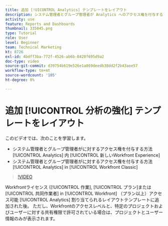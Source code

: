 ```yaml
---
title: 追加 [!UICONTROL Analytics] テンプレートをレイアウト
description: システム管理者とグループ管理者が Analytics へのアクセス権を付与する方法について説明します。
activity: use
feature: Reports and Dashboards
thumbnail: 335045.png
type: Tutorial
role: User
level: Beginner
team: Technical Marketing
kt: 8726
exl-id: 4bdff3ba-772f-4526-ab6b-8428f695d9a2
doc-type: video
source-git-commit: d39754b619e526e1a869deedb38dd2f2b43aee57
workflow-type: tm+mt
source-wordcount: '105'
ht-degree: 0%

---
```


# 追加 [!UICONTROL 分析の強化] テンプレートをレイアウト

このビデオでは、次のことを学習します。

* システム管理者とグループ管理者がに対するアクセス権を付与する方法 [!UICONTROL Analytics] 内 [!UICONTROL 新しいWorkfront Experience]
* システム管理者とグループ管理者がに対するアクセス権を付与する方法 [!UICONTROL Analytics] in [!UICONTROL Workfront Classic]

>[!VIDEO](https://video.tv.adobe.com/v/335045/?quality=12)

Workfrontライセンス ([!UICONTROL 作業], [!UICONTROL プラン]または [!UICONTROL 共同作業者] in [!UICONTROL Workfront] （プラン以上）アクセス可能 [!UICONTROL Analytics] 割り当てられるレイアウトテンプレートに追加された後。 ただし、Workfrontのアクセスレベルと、特定のプロジェクトおよびユーザーに対する共有権限で許可されている場合は、プロジェクトとユーザー情報のみが表示されます。
